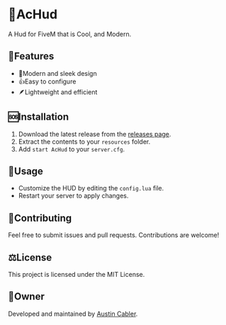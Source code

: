 # 👑AcHud

A Hud for FiveM that is Cool, and Modern.

## 📢Features

- 🔮Modern and sleek design
- 👍Easy to configure
- 🪶Lightweight and efficient

## 🆘Installation

1. Download the latest release from the [releases page](https://github.com/yourusername/AcHud/releases).
2. Extract the contents to your `resources` folder.
3. Add `start AcHud` to your `server.cfg`.

## 👥Usage

- Customize the HUD by editing the `config.lua` file.
- Restart your server to apply changes.

## 💖Contributing

Feel free to submit issues and pull requests. Contributions are welcome!

## ⚖️License

This project is licensed under the MIT License.

## 👑Owner

Developed and maintained by [Austin Cabler](https://github.com/austincabler13).
